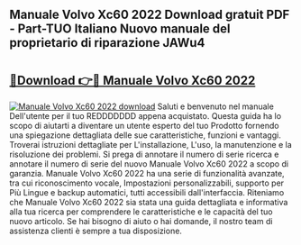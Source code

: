 ## Manuale Volvo Xc60 2022 Download gratuit PDF - Part-TUO Italiano Nuovo manuale del proprietario di riparazione JAWu4

# <h2><a href="http://dfdcz1d.blite.top/?on=Manuale+Volvo+Xc60+2022">🔗Download 👉🔴 Manuale Volvo Xc60 2022</a></h2>

[![Manuale Volvo Xc60 2022 download](https://i.imgur.com/lujVjoI.png)](http://dfdcz1d.blite.top/?on=Manuale+Volvo+Xc60+2022)
Saluti e benvenuto nel manuale Dell'utente per il tuo REDDDDDDD appena acquistato. Questa guida ha lo scopo di aiutarti a diventare un utente esperto del tuo Prodotto fornendo una spiegazione dettagliata delle sue caratteristiche, funzioni e vantaggi. Troverai istruzioni dettagliate per L'installazione, L'uso, la manutenzione e la risoluzione dei problemi. Si prega di annotare il numero di serie ricerca e annotare il numero di serie del nuovo Manuale Volvo Xc60 2022 a scopo di garanzia. Manuale Volvo Xc60 2022 ha una serie di funzionalità avanzate, tra cui riconoscimento vocale, Impostazioni personalizzabili, supporto per Più Lingue e backup automatici, tutti accessibili dall'interfaccia. Riteniamo che Manuale Volvo Xc60 2022 sia stata una guida dettagliata e informativa alla tua ricerca per comprendere le caratteristiche e le capacità del tuo nuovo articolo. Se hai bisogno di aiuto o hai domande, il nostro team di assistenza clienti è sempre a tua disposizione.
